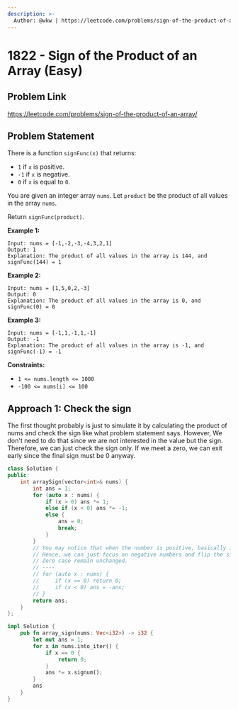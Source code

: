 ```yaml
---
description: >-
  Author: @wkw | https://leetcode.com/problems/sign-of-the-product-of-an-array/
---
```


# 1822 - Sign of the Product of an Array (Easy)

## Problem Link

https://leetcode.com/problems/sign-of-the-product-of-an-array/

## Problem Statement

There is a function `signFunc(x)` that returns:

- `1` if `x` is positive.
- `-1` if `x` is negative.
- `0` if `x` is equal to `0`.

You are given an integer array `nums`. Let `product` be the product of all values in the array `nums`.

Return `signFunc(product)`.

**Example 1:**

```
Input: nums = [-1,-2,-3,-4,3,2,1]
Output: 1
Explanation: The product of all values in the array is 144, and signFunc(144) = 1
```

**Example 2:**

```
Input: nums = [1,5,0,2,-3]
Output: 0
Explanation: The product of all values in the array is 0, and signFunc(0) = 0
```

**Example 3:**

```
Input: nums = [-1,1,-1,1,-1]
Output: -1
Explanation: The product of all values in the array is -1, and signFunc(-1) = -1
```

**Constraints:**

- `1 <= nums.length <= 1000`
- `-100 <= nums[i] <= 100`

## Approach 1: Check the sign

The first thought probably is just to simulate it by calculating the product of nums and check the sign like what problem statement says. However, We don't need to do that since we are not interested in the value but the sign. Therefore, we can just check the sign only. If we meet a zero, we can exit early since the final sign must be 0 anyway.

<Tabs>
<TabItem value="cpp" label="C++">
<SolutionAuthor name="@wkw"/>

```cpp
class Solution {
public:
    int arraySign(vector<int>& nums) {
        int ans = 1;
        for (auto x : nums) {
            if (x > 0) ans *= 1;
            else if (x < 0) ans *= -1;
            else {
                ans = 0;
                break;
            }
        }
        // You may notice that when the number is positive, basically it won't change the sign.
        // Hence, we can just focus on negative numbers and flip the sign when we meet one.
        // Zero case remain unchanged.
        // ----
        // for (auto x : nums) {
        //     if (x == 0) return 0;
        //     if (x < 0) ans = -ans;
        // }
        return ans;
    }
};
```

</TabItem>

<TabItem value="rs" label="Rust">
<SolutionAuthor name="@wkw"/>

```rs
impl Solution {
    pub fn array_sign(nums: Vec<i32>) -> i32 {
        let mut ans = 1;
        for x in nums.into_iter() {
            if x == 0 {
                return 0;
            }
            ans *= x.signum();
        }
        ans
    }
}
```

</TabItem>
</Tabs>
